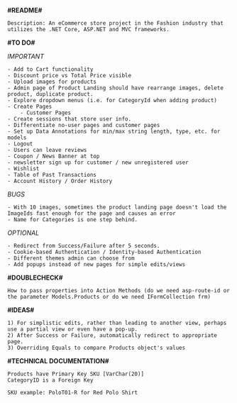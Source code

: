 **#README#**

    Description: An eCommerce store project in the Fashion industry that utilizes the .NET Core, ASP.NET and MVC frameworks. 

**#TO DO#**

*IMPORTANT*

    - Add to Cart functionality
    - Discount price vs Total Price visible
    - Upload images for products
    - Admin page of Product Landing should have rearrange images, delete product, duplicate product.
    - Explore dropdown menus (i.e. for CategoryId when adding product)
    - Create Pages
        - Customer Pages
    - Create sessions that store user info.
    - Differentiate no-user pages and customer pages
    - Set up Data Annotations for min/max string length, type, etc. for models
    - Logout
    - Users can leave reviews
    - Coupon / News Banner at top
    - newsletter sign up for customer / new unregistered user
    - Wishlist
    - Table of Past Transactions
    - Account History / Order History

*BUGS*

    - With 10 images, sometimes the product landing page doesn't load the ImageIds fast enough for the page and causes an error
    - Name for Categories is one step behind. 

*OPTIONAL*

    - Redirect from Success/Failure after 5 seconds.
    - Cookie-based Authentication / Identity-based Authentication
    - Different themes admin can choose from
    - Add popups instead of new pages for simple edits/views

**#DOUBLECHECK#**

    How to pass properties into Action Methods (do we need asp-route-id or the parameter Models.Products or do we need IFormCollection frm)

**#IDEAS#**

    1) For simplistic edits, rather than leading to another view, perhaps use a partial view or even have a pop-up.
    2) After Success or Failure, automatically redirect to appropriate page.
    3) Overriding Equals to compare Products object's values

**#TECHNICAL DOCUMENTATION#**

    Products have Primary Key SKU [VarChar(20)]
    CategoryID is a Foreign Key 

    SKU example: PoloT01-R for Red Polo Shirt